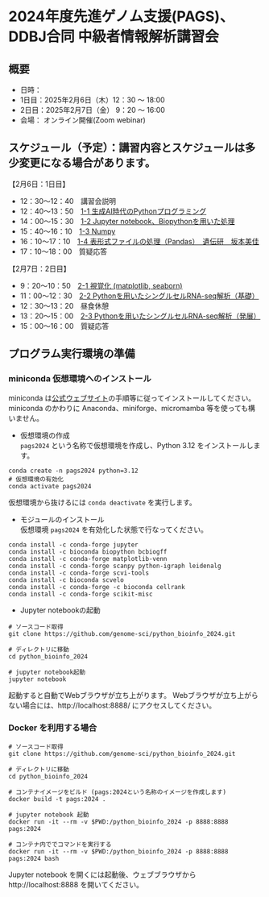 # 2024年度先進ゲノム支援(PAGS)、DDBJ合同 中級者情報解析講習会

## 概要
- 日時：
- 1日目：2025年2月6日（木）12：30 ～ 18:00
- 2日目：2025年2月7日（金） 9：20 〜 16:00
- 会場：
    オンライン開催(Zoom webinar)

## スケジュール（予定）：講習内容とスケジュールは多少変更になる場合があります。
【2月6日：1日目】	
- 12：30～12：40　講習会説明
- 12：40～13：50　[1-1 生成AI時代のPythonプログラミング](https://github.com/genome-sci/python_bioinfo_2024/tree/main/1-1)
- 14：00～15：30　[1-2 Jupyter notebook、Biopythonを用いた処理](https://github.com/genome-sci/python_bioinfo_2024/tree/main/1-2)
- 15：40～16：10　[1-3 Numpy](https://github.com/genome-sci/python_bioinfo_2024/tree/main/1-3)
- 16：10～17：10　[1-4 表形式ファイルの処理（Pandas）　遺伝研　坂本美佳](https://github.com/genome-sci/python_bioinfo_2024/tree/main/1-4)
- 17：10～18：00　質疑応答

【2月7日：2日目】
- 9：20〜10：50　[2-1 視覚化 (matplotlib, seaborn)](https://github.com/genome-sci/python_bioinfo_2024/tree/main/2-1)
- 11：00〜12：30　[2-2 Pythonを用いたシングルセルRNA-seq解析（基礎）](https://github.com/genome-sci/python_bioinfo_2024/tree/main/2-2)
- 12：30〜13：20　昼食休憩
- 13：20〜15：00　[2-3 Pythonを用いたシングルセルRNA-seq解析（発展）](https://github.com/genome-sci/python_bioinfo_2024/tree/main/2-3)
- 15：00～16：00　質疑応答


## プログラム実行環境の準備

### miniconda 仮想環境へのインストール
miniconda は[公式ウェブサイト](https://docs.anaconda.com/free/miniconda/)の手順等に従ってインストールしてください。miniconda のかわりに Anaconda、miniforge、micromamba 等を使っても構いません。

- 仮想環境の作成  
`pags2024` という名称で仮想環境を作成し、Python 3.12 をインストールします。
```
conda create -n pags2024 python=3.12
# 仮想環境の有効化
conda activate pags2024
```
仮想環境から抜けるには `conda deactivate` を実行します。

- モジュールのインストール  
仮想環境 `pags2024` を有効化した状態で行なってください。
```
conda install -c conda-forge jupyter
conda install -c bioconda biopython bcbiogff
conda install -c conda-forge matplotlib-venn
conda install -c conda-forge scanpy python-igraph leidenalg
conda install -c conda-forge scvi-tools
conda install -c bioconda scvelo
conda install -c conda-forge -c bioconda cellrank
conda install -c conda-forge scikit-misc
```

- Jupyter notebookの起動
```
# ソースコード取得
git clone https://github.com/genome-sci/python_bioinfo_2024.git

# ディレクトリに移動
cd python_bioinfo_2024

# jupyter notebook起動
jupyter notebook
```
起動すると自動でWebブラウザが立ち上がります。
Webブラウザが立ち上がらない場合には、http://localhost:8888/ にアクセスしてください。

### Docker を利用する場合
```
# ソースコード取得
git clone https://github.com/genome-sci/python_bioinfo_2024.git

# ディレクトリに移動
cd python_bioinfo_2024

# コンテナイメージをビルド (pags:2024という名称のイメージを作成します)
docker build -t pags:2024 .

# jupyter notebook 起動
docker run -it --rm -v $PWD:/python_bioinfo_2024 -p 8888:8888 pags:2024

# コンテナ内ででコマンドを実行する
docker run -it --rm -v $PWD:/python_bioinfo_2024 -p 8888:8888 pags:2024 bash
```

Jupyter notebook を開くには起動後、ウェブブラウザから http://localhost:8888 を開いてください。
